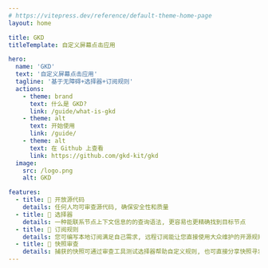 ```yaml
---
# https://vitepress.dev/reference/default-theme-home-page
layout: home

title: GKD
titleTemplate: 自定义屏幕点击应用

hero:
  name: 'GKD'
  text: '自定义屏幕点击应用'
  tagline: '基于无障碍+选择器+订阅规则'
  actions:
    - theme: brand
      text: 什么是 GKD?
      link: /guide/what-is-gkd
    - theme: alt
      text: 开始使用
      link: /guide/
    - theme: alt
      text: 在 Github 上查看
      link: https://github.com/gkd-kit/gkd
  image:
    src: /logo.png
    alt: GKD

features:
  - title: 🐔 开放源代码
    details: 任何人均可审查源代码, 确保安全性和质量
  - title: 🐋 选择器
    details: 一种能联系节点上下文信息的的查询语法, 更容易也更精确找到目标节点
  - title: 🎤 订阅规则
    details: 您可编写本地订阅满足自己需求, 远程订阅能让您直接使用大众维护的开源规则
  - title: 🏀 快照审查
    details: 捕获的快照可通过审查工具测试选择器帮助自定义规则, 也可直接分享快照寻求别人的帮助
---
```

